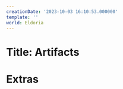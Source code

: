 ```yaml
---
creationDate: '2023-10-03 16:10:53.000000'
template: ''
world: Eldoria
---
```

# Title: Artifacts



# Extras

